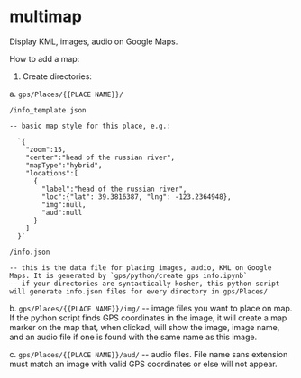 # multimap
Display KML, images, audio on Google Maps.

How to add a map:


1. Create directories:


a. `gps/Places/{{PLACE NAME}}/`

  `/info_template.json`
  
    -- basic map style for this place, e.g.:
    
      `{
        "zoom":15,
        "center":"head of the russian river",
        "mapType":"hybrid",
        "locations":[
          {
            "label":"head of the russian river",
            "loc":{"lat": 39.3816387, "lng": -123.2364948},
            "img":null,
            "aud":null
          }
        ]
      }`
  `/info.json`
  
    -- this is the data file for placing images, audio, KML on Google Maps. It is generated by `gps/python/create gps info.ipynb`
    -- if your directories are syntactically kosher, this python script will generate info.json files for every directory in gps/Places/


b. `gps/Places/{{PLACE NAME}}/img/`
  -- image files you want to place on map. If the python script finds GPS coordinates in the image, it will create a map marker on the map that, when clicked, will show the image, image name, and an audio file if one is found with the same name as this image.


c. `gps/Places/{{PLACE NAME}}/aud/`
  -- audio files. File name sans extension must match an image with valid GPS coordinates or else will not appear.
